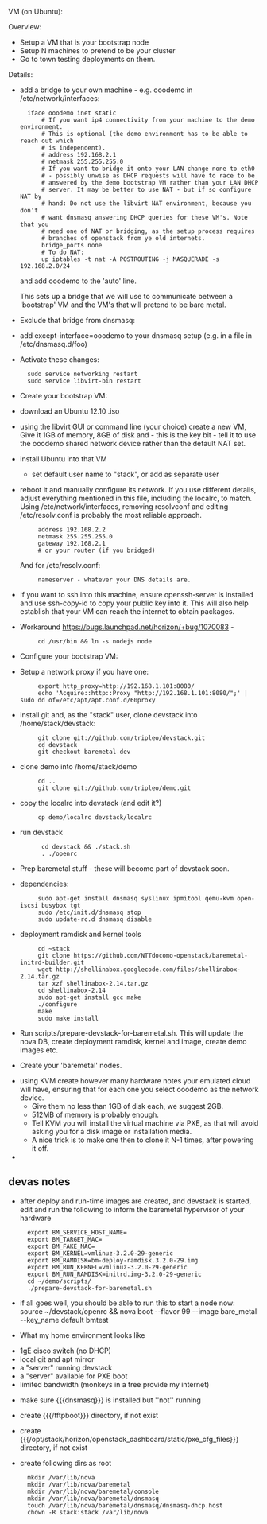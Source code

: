 VM (on Ubuntu):

Overview:
* Setup a VM that is your bootstrap node
* Setup N machines to pretend to be your cluster
* Go to town testing deployments on them.

Details:

* add a bridge to your own machine - e.g. ooodemo
  in /etc/network/interfaces:

        iface ooodemo inet static
            # If you want ip4 connectivity from your machine to the demo environment.
            # This is optional (the demo environment has to be able to reach out which
            # is independent).
            # address 192.168.2.1
            # netmask 255.255.255.0
            # If you want to bridge it onto your LAN change none to eth0
            # - possibly unwise as DHCP requests will have to race to be
            # answered by the demo bootstrap VM rather than your LAN DHCP
            # server. It may be better to use NAT - but if so configure NAT by
            # hand: Do not use the libvirt NAT environment, because you don't
            # want dnsmasq answering DHCP queries for these VM's. Note that you
            # need one of NAT or bridging, as the setup process requires
            # branches of openstack from ye old internets.
            bridge_ports none
            # To do NAT:
            up iptables -t nat -A POSTROUTING -j MASQUERADE -s 192.168.2.0/24

  and add ooodemo to the 'auto' line.

  This sets up a bridge that we will use to communicate between a 'bootstrap'
  VM and the VM's that will pretend to be bare metal. 

* Exclude that bridge from dnsmasq:
 - add except-interface=ooodemo to your dnsmasq setup (e.g. in a file in /etc/dnsmasq.d/foo)

* Activate these changes:

        sudo service networking restart
        sudo service libvirt-bin restart

* Create your bootstrap VM:
 - download an Ubuntu 12.10 .iso
 - using the libvirt GUI or command line (your choice) create a new VM, Give it
   1GB of memory, 8GB of disk and - this is the key bit - tell it to use the
   ooodemo shared network device rather than the default NAT set.
 - install Ubuntu into that VM
   - set default user name to "stack", or add as separate user
 - reboot it and manually configure its network. If you use different details,
   adjust everything mentioned in this file, including the localrc, to match.
   Using /etc/network/interfaces, removing resolvconf and editing
   /etc/resolv.conf is probably the most reliable approach.

            address 192.168.2.2
            netmask 255.255.255.0
            gateway 192.168.2.1
            # or your router (if you bridged)
   
   And for /etc/resolv.conf:

            nameserver - whatever your DNS details are.

 - If you want to ssh into this machine, ensure openssh-server is installed and
   use ssh-copy-id to copy your public key into it. This will also help
   establish that your VM can reach the internet to obtain packages.
 - Workaround https://bugs.launchpad.net/horizon/+bug/1070083 -

            cd /usr/bin && ln -s nodejs node

* Configure your bootstrap VM:
 - Setup a network proxy if you have one:

            export http_proxy=http://192.168.1.101:8080/
            echo 'Acquire::http::Proxy "http://192.168.1.101:8080/";' | sudo dd of=/etc/apt/apt.conf.d/60proxy

 - install git and, as the "stack" user, clone devstack into /home/stack/devstack:

            git clone git://github.com/tripleo/devstack.git
            cd devstack
            git checkout baremetal-dev

 - clone demo into /home/stack/demo

            cd ..
            git clone git://github.com/tripleo/demo.git

 - copy the localrc into devstack (and edit it?)

            cp demo/localrc devstack/localrc

- run devstack

            cd devstack && ./stack.sh
            . ./openrc

- Prep baremetal stuff - these will become part of devstack soon.
 - dependencies:

            sudo apt-get install dnsmasq syslinux ipmitool qemu-kvm open-iscsi busybox tgt
            sudo /etc/init.d/dnsmasq stop
            sudo update-rc.d dnsmasq disable

 - deployment ramdisk and kernel tools

            cd ~stack
            git clone https://github.com/NTTdocomo-openstack/baremetal-initrd-builder.git
            wget http://shellinabox.googlecode.com/files/shellinabox-2.14.tar.gz
            tar xzf shellinabox-2.14.tar.gz
            cd shellinabox-2.14
            sudo apt-get install gcc make
            ./configure
            make
            sudo make install

 - Run scripts/prepare-devstack-for-baremetal.sh. This will update the nova DB,
   create deployment ramdisk, kernel and image, create demo images etc.



* Create your 'baremetal' nodes.
 - using KVM create however many hardware notes your emulated cloud will have,
   ensuring that for each one you select ooodemo as the network device.
   - Give them no less than 1GB of disk each, we suggest 2GB.
   - 512MB of memory is probably enough.
   - Tell KVM you will install the virtual machine via PXE, as that will avoid
     asking you for a disk image or installation media.
   - A nice trick is to make one then to clone it N-1 times, after powering it
     off.
 - <here be dragons>

devas notes
-----------

* after deploy and run-time images are created, and devstack is started,
  edit and run the following to inform the baremetal hypervisor of your hardware

        export BM_SERVICE_HOST_NAME=
        export BM_TARGET_MAC=
        export BM_FAKE_MAC=
        export BM_KERNEL=vmlinuz-3.2.0-29-generic
        export BM_RAMDISK=bm-deploy-ramdisk.3.2.0-29.img
        export BM_RUN_KERNEL=vmlinuz-3.2.0-29-generic
        export BM_RUN_RAMDISK=initrd.img-3.2.0-29-generic
        cd ~/demo/scripts/
        ./prepare-devstack-for-baremetal.sh

* if all goes well, you should be able to run this to start a node now:
  source ~/devstack/openrc && nova boot --flavor 99 --image bare_metal --key_name default bmtest

* What my home environment looks like
 - 1gE cisco switch (no DHCP)
 - local git and apt mirror
 - a "server" running devstack
 - a "server" available for PXE boot
 - limited bandwidth (monkeys in a tree provide my internet)

* make sure {{{dnsmasq}}} is installed but ''not'' running
* create {{{/tftpboot}}} directory, if not exist
* create {{{/opt/stack/horizon/openstack_dashboard/static/pxe_cfg_files}}} directory, if not exist
* create following dirs as root

        mkdir /var/lib/nova
        mkdir /var/lib/nova/baremetal
        mkdir /var/lib/nova/baremetal/console
        mkdir /var/lib/nova/baremetal/dnsmasq
        touch /var/lib/nova/baremetal/dnsmasq/dnsmasq-dhcp.host
        chown -R stack:stack /var/lib/nova

